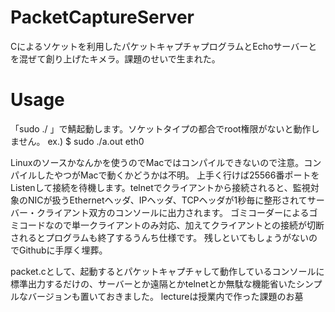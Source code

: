 # PacketCaptureServer
Cによるソケットを利用したパケットキャプチャプログラムとEchoサーバーとを混ぜて創り上げたキメラ。課題のせいで生まれた。

# Usage
「sudo ./<output name> <target NIC>」で鯖起動します。ソケットタイプの都合でroot権限がないと動作しません。
ex.) $ sudo ./a.out eth0

Linuxのソースかなんかを使うのでMacではコンパイルできないので注意。コンパイルしたやつがMacで動くかどうかは不明。
上手く行けば25566番ポートをListenして接続を待機します。telnetでクライアントから接続されると、監視対象のNICが扱うEthernetヘッダ、IPヘッダ、TCPヘッダが1秒毎に整形されてサーバー・クライアント双方のコンソールに出力されます。
ゴミコーダーによるゴミコードなので単一クライアントのみ対応、加えてクライアントとの接続が切断されるとプログラムも終了するうんち仕様です。
残しといてもしょうがないのでGithubに手厚く埋葬。

packet.cとして、起動するとパケットキャプチャして動作しているコンソールに標準出力するだけの、サーバーとか遠隔とかtelnetとか無駄な機能省いたシンプルなバージョンも置いておきました。
lectureは授業内で作った課題のお墓
